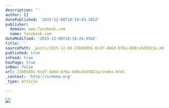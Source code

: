 ```yaml
---
description: ''
author: []
datePublished: '2015-12-08T18:19:43.101Z'
publisher:
  domain: www.facebook.com
  name: facebook.com
dateModified: '2015-12-08T18:14:24.956Z'
title: ''
sourcePath: _posts/2015-12-08-23b05891-6cd7-4b6d-b76a-8d8ca5d5821a.md
published: true
inFeed: true
hasPage: true
inNav: false
url: 23b05891-6cd7-4b6d-b76a-8d8ca5d5821a/index.html
_context: 'http://schema.org'
_type: Article

---
```

![](https://scontent-arn2-1.xx.fbcdn.net/hphotos-xfa1/v/t1.0-9/12360288_849489818503425_2991644205860980827_n.jpg?oh=19bd54b04c4af45efd5d0cc605b705d1&oe=57200CC7)